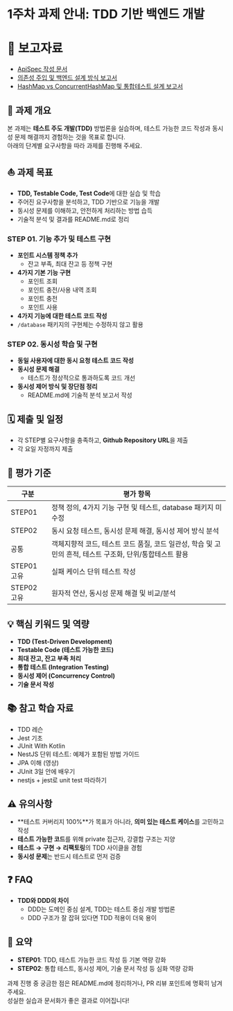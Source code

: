 # 1주차 과제 안내: TDD 기반 백엔드 개발


# 📜 보고자료
- [ApiSpec 작성 문서](docs/apiSpec.md)
- [의존성 주입 및 백엔드 설계 방식 보고서](docs/Basic.md)
- [HashMap vs ConcurrentHashMap 및 통합테스트 설계 보고서](docs/Advance.md)


## 🎯 과제 개요

본 과제는 **테스트 주도 개발(TDD)** 방법론을 실습하며, 테스트 가능한 코드 작성과 동시성 문제 해결까지 경험하는 것을 목표로 합니다.  
아래의 단계별 요구사항을 따라 과제를 진행해 주세요.

## ⛵ 과제 목표

- **TDD, Testable Code, Test Code**에 대한 실습 및 학습
- 주어진 요구사항을 분석하고, TDD 기반으로 기능을 개발
- 동시성 문제를 이해하고, 안전하게 처리하는 방법 습득
- 기술적 분석 및 결과를 README.md로 정리


### STEP 01. 기능 추가 및 테스트 구현

- **포인트 시스템 정책 추가**
  - 잔고 부족, 최대 잔고 등 정책 구현
- **4가지 기본 기능 구현**
  - 포인트 조회
  - 포인트 충전/사용 내역 조회
  - 포인트 충전
  - 포인트 사용
- **4가지 기능에 대한 테스트 코드 작성**
- `/database` 패키지의 구현체는 수정하지 않고 활용

### STEP 02. 동시성 학습 및 구현

- **동일 사용자에 대한 동시 요청 테스트 코드 작성**
- **동시성 문제 해결**
  - 테스트가 정상적으로 통과하도록 코드 개선
- **동시성 제어 방식 및 장단점 정리**
  - README.md에 기술적 분석 보고서 작성

## 🗓️ 제출 및 일정

- 각 STEP별 요구사항을 충족하고, **Github Repository URL**을 제출
- 각 요일 자정까지 제출

## 📝 평가 기준

| 구분 | 평가 항목 |
|------|-----------|
| STEP01 | 정책 정의, 4가지 기능 구현 및 테스트, database 패키지 미수정 |
| STEP02 | 동시 요청 테스트, 동시성 문제 해결, 동시성 제어 방식 분석 |
| 공통 | 객체지향적 코드, 테스트 코드 품질, 코드 일관성, 학습 및 고민의 흔적, 테스트 구조화, 단위/통합테스트 활용 |
| STEP01 고유 | 실패 케이스 단위 테스트 작성 |
| STEP02 고유 | 원자적 연산, 동시성 문제 해결 및 비교/분석 |

## 💡 핵심 키워드 및 역량

- **TDD (Test-Driven Development)**
- **Testable Code (테스트 가능한 코드)**
- **최대 잔고, 잔고 부족 처리**
- **통합 테스트 (Integration Testing)**
- **동시성 제어 (Concurrency Control)**
- **기술 문서 작성**

## 📚 참고 학습 자료


- TDD 레슨
- Jest 기초
- JUnit With Kotlin
- NestJS 단위 테스트: 예제가 포함된 방법 가이드
- JPA 이해 (영상)
- JUnit 3일 안에 배우기
- nestjs + jest로 unit test 따라하기

## ⚠️ 유의사항

- **테스트 커버리지 100%**가 목표가 아니라, **의미 있는 테스트 케이스**를 고민하고 작성
- **테스트 가능한 코드**를 위해 private 접근자, 강결합 구조는 지양
- **테스트 → 구현 → 리팩토링**의 TDD 사이클을 경험
- **동시성 문제**는 반드시 테스트로 먼저 검증

## ❓ FAQ

- **TDD와 DDD의 차이**
  - DDD는 도메인 중심 설계, TDD는 테스트 중심 개발 방법론
  - DDD 구조가 잘 잡혀 있다면 TDD 적용이 더욱 용이

## 🏁 요약

- **STEP01**: TDD, 테스트 가능한 코드 작성 등 기본 역량 강화
- **STEP02**: 통합 테스트, 동시성 제어, 기술 문서 작성 등 심화 역량 강화

과제 진행 중 궁금한 점은 README.md에 정리하거나, PR 리뷰 포인트에 명확히 남겨주세요.  
성실한 실습과 문서화가 좋은 결과로 이어집니다!